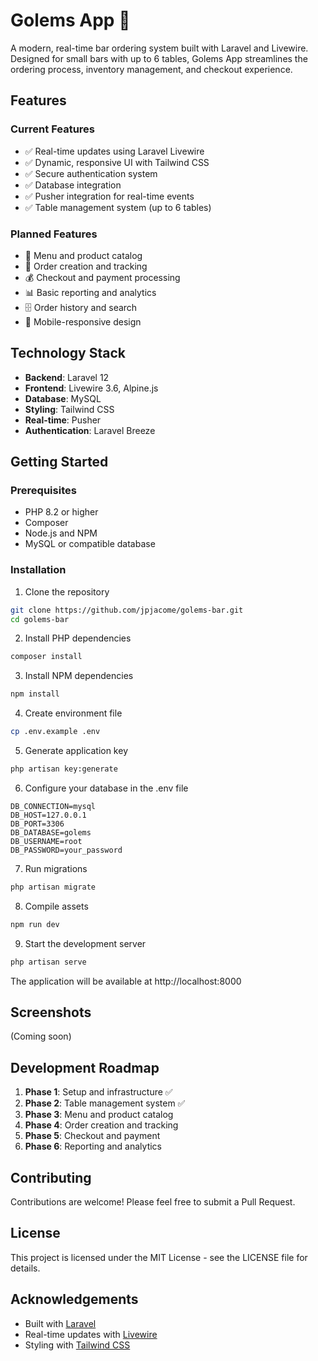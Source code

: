 # Golems App 🍺

A modern, real-time bar ordering system built with Laravel and Livewire. Designed for small bars with up to 6 tables, Golems App streamlines the ordering process, inventory management, and checkout experience.

## Features

### Current Features
- ✅ Real-time updates using Laravel Livewire
- ✅ Dynamic, responsive UI with Tailwind CSS
- ✅ Secure authentication system
- ✅ Database integration
- ✅ Pusher integration for real-time events
- ✅ Table management system (up to 6 tables)

### Planned Features
- 🍹 Menu and product catalog
- 🛒 Order creation and tracking
- 💰 Checkout and payment processing
- 📊 Basic reporting and analytics
- 🗄️ Order history and search
- 📱 Mobile-responsive design

## Technology Stack

- **Backend**: Laravel 12
- **Frontend**: Livewire 3.6, Alpine.js
- **Database**: MySQL
- **Styling**: Tailwind CSS
- **Real-time**: Pusher
- **Authentication**: Laravel Breeze

## Getting Started

### Prerequisites
- PHP 8.2 or higher
- Composer
- Node.js and NPM
- MySQL or compatible database

### Installation

1. Clone the repository
```bash
git clone https://github.com/jpjacome/golems-bar.git
cd golems-bar
```

2. Install PHP dependencies
```bash
composer install
```

3. Install NPM dependencies
```bash
npm install
```

4. Create environment file
```bash
cp .env.example .env
```

5. Generate application key
```bash
php artisan key:generate
```

6. Configure your database in the .env file
```
DB_CONNECTION=mysql
DB_HOST=127.0.0.1
DB_PORT=3306
DB_DATABASE=golems
DB_USERNAME=root
DB_PASSWORD=your_password
```

7. Run migrations
```bash
php artisan migrate
```

8. Compile assets
```bash
npm run dev
```

9. Start the development server
```bash
php artisan serve
```

The application will be available at http://localhost:8000

## Screenshots

(Coming soon)

## Development Roadmap

1. **Phase 1**: Setup and infrastructure ✅
2. **Phase 2**: Table management system ✅
3. **Phase 3**: Menu and product catalog
4. **Phase 4**: Order creation and tracking
5. **Phase 5**: Checkout and payment
6. **Phase 6**: Reporting and analytics

## Contributing

Contributions are welcome! Please feel free to submit a Pull Request.

## License

This project is licensed under the MIT License - see the LICENSE file for details.

## Acknowledgements

- Built with [Laravel](https://laravel.com/)
- Real-time updates with [Livewire](https://livewire.laravel.com/)
- Styling with [Tailwind CSS](https://tailwindcss.com/)
